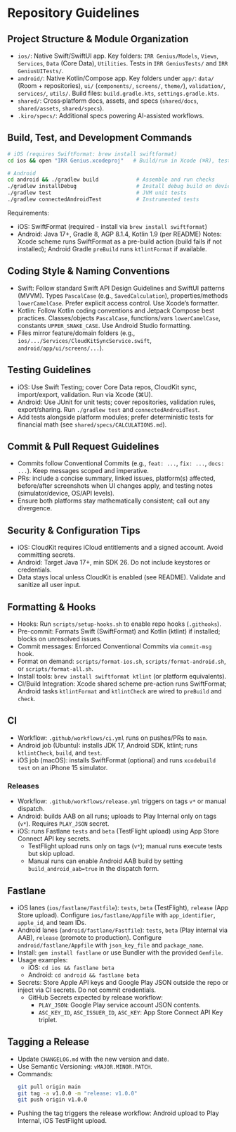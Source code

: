 # Repository Guidelines

## Project Structure & Module Organization
- `ios/`: Native Swift/SwiftUI app. Key folders: `IRR Genius/Models`, `Views`, `Services`, `Data` (Core Data), `Utilities`. Tests in `IRR GeniusTests/` and `IRR GeniusUITests/`.
- `android/`: Native Kotlin/Compose app. Key folders under `app/`: `data/` (Room + repositories), `ui/` (`components/`, `screens/`, `theme/`), `validation/`, `services/`, `utils/`. Build files: `build.gradle.kts`, `settings.gradle.kts`.
- `shared/`: Cross‑platform docs, assets, and specs (`shared/docs`, `shared/assets`, `shared/specs`).
- `.kiro/specs/`: Additional specs powering AI-assisted workflows.

## Build, Test, and Development Commands
```bash
# iOS (requires SwiftFormat: brew install swiftformat)
cd ios && open "IRR Genius.xcodeproj"   # Build/run in Xcode (⌘R), tests (⌘U)

# Android
cd android && ./gradlew build            # Assemble and run checks
./gradlew installDebug                   # Install debug build on device/emulator
./gradlew test                           # JVM unit tests
./gradlew connectedAndroidTest           # Instrumented tests
```
Requirements: 
- iOS: SwiftFormat (required - install via `brew install swiftformat`)
- Android: Java 17+, Gradle 8, AGP 8.1.4, Kotlin 1.9 (per README)
Notes: Xcode scheme runs SwiftFormat as a pre-build action (build fails if not installed); Android Gradle `preBuild` runs `ktlintFormat` if available.

## Coding Style & Naming Conventions
- Swift: Follow standard Swift API Design Guidelines and SwiftUI patterns (MVVM). Types `PascalCase` (e.g., `SavedCalculation`), properties/methods `lowerCamelCase`. Prefer explicit access control. Use Xcode’s formatter.
- Kotlin: Follow Kotlin coding conventions and Jetpack Compose best practices. Classes/objects `PascalCase`, functions/vars `lowerCamelCase`, constants `UPPER_SNAKE_CASE`. Use Android Studio formatting.
- Files mirror feature/domain folders (e.g., `ios/.../Services/CloudKitSyncService.swift`, `android/app/ui/screens/...`).

## Testing Guidelines
- iOS: Use Swift Testing; cover Core Data repos, CloudKit sync, import/export, validation. Run via Xcode (⌘U).
- Android: Use JUnit for unit tests; cover repositories, validation rules, export/sharing. Run `./gradlew test` and `connectedAndroidTest`.
- Add tests alongside platform modules; prefer deterministic tests for financial math (see `shared/specs/CALCULATIONS.md`).

## Commit & Pull Request Guidelines
- Commits follow Conventional Commits (e.g., `feat: ...`, `fix: ...`, `docs: ...`). Keep messages scoped and imperative.
- PRs: include a concise summary, linked issues, platform(s) affected, before/after screenshots when UI changes apply, and testing notes (simulator/device, OS/API levels).
- Ensure both platforms stay mathematically consistent; call out any divergence.

## Security & Configuration Tips
- iOS: CloudKit requires iCloud entitlements and a signed account. Avoid committing secrets.
- Android: Target Java 17+, min SDK 26. Do not include keystores or credentials.
- Data stays local unless CloudKit is enabled (see README). Validate and sanitize all user input.

## Formatting & Hooks
- Hooks: Run `scripts/setup-hooks.sh` to enable repo hooks (`.githooks`).
- Pre-commit: Formats Swift (SwiftFormat) and Kotlin (ktlint) if installed; blocks on unresolved issues.
- Commit messages: Enforced Conventional Commits via `commit-msg` hook.
- Format on demand: `scripts/format-ios.sh`, `scripts/format-android.sh`, or `scripts/format-all.sh`.
- Install tools: `brew install swiftformat ktlint` (or platform equivalents).
- CI/Build Integration: Xcode shared scheme pre-action runs SwiftFormat; Android tasks `ktlintFormat` and `ktlintCheck` are wired to `preBuild` and `check`.

## CI
- Workflow: `.github/workflows/ci.yml` runs on pushes/PRs to `main`.
- Android job (Ubuntu): installs JDK 17, Android SDK, ktlint; runs `ktlintCheck`, `build`, and `test`.
- iOS job (macOS): installs SwiftFormat (optional) and runs `xcodebuild test` on an iPhone 15 simulator.

### Releases
- Workflow: `.github/workflows/release.yml` triggers on tags `v*` or manual dispatch.
- Android: builds AAB on all runs; uploads to Play Internal only on tags (`v*`). Requires `PLAY_JSON` secret.
- iOS: runs Fastlane `tests` and `beta` (TestFlight upload) using App Store Connect API key secrets.
  - TestFlight upload runs only on tags (`v*`); manual runs execute tests but skip upload.
  - Manual runs can enable Android AAB build by setting `build_android_aab=true` in the dispatch form.

## Fastlane
- iOS lanes (`ios/fastlane/Fastfile`): `tests`, `beta` (TestFlight), `release` (App Store upload). Configure `ios/fastlane/Appfile` with `app_identifier`, `apple_id`, and team IDs.
- Android lanes (`android/fastlane/Fastfile`): `tests`, `beta` (Play internal via AAB), `release` (promote to production). Configure `android/fastlane/Appfile` with `json_key_file` and `package_name`.
- Install: `gem install fastlane` or use Bundler with the provided `Gemfile`.
- Usage examples:
  - iOS: `cd ios && fastlane beta`
  - Android: `cd android && fastlane beta`
- Secrets: Store Apple API keys and Google Play JSON outside the repo or inject via CI secrets. Do not commit credentials.
  - GitHub Secrets expected by release workflow:
    - `PLAY_JSON`: Google Play service account JSON contents.
    - `ASC_KEY_ID`, `ASC_ISSUER_ID`, `ASC_KEY`: App Store Connect API Key triplet.

## Tagging a Release
- Update `CHANGELOG.md` with the new version and date.
- Use Semantic Versioning: `vMAJOR.MINOR.PATCH`.
- Commands:
  ```bash
  git pull origin main
  git tag -a v1.0.0 -m "release: v1.0.0"
  git push origin v1.0.0
  ```
- Pushing the tag triggers the release workflow: Android upload to Play Internal, iOS TestFlight upload.
